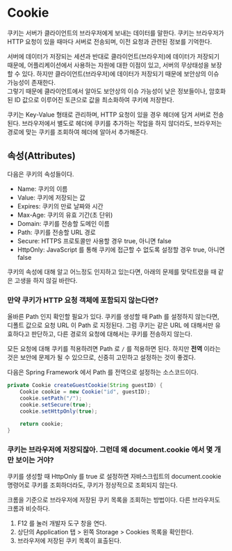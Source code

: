 # Cookie

쿠키는 서버가 클라이언트의 브라우저에게 보내는 데이터를 말한다. 쿠키는 브라우저가 HTTP 요청이 있을 때마다 서버로 전송되며, 이전 요청과 관련된 정보를 기억한다.

서버에 데이터가 저장되는 세션과 반대로 클라이언트(브라우저)에 데이터가 저장되기 때문에, 어플리케이션에서 사용하는 자원에 대한 이점이 있고, 
서버의 무상태성을 보장할 수 있다. 하지만 클라이언트(브라우저)에 데이터가 저장되기 때문에 보안상의 이슈 가능성이 존재한다.   
그렇기 때문에 클라이언트에서 알아도 보안상의 이슈 가능성이 낮은 정보들이나, 암호화된 ID 값으로 이루어진 토큰으로 값을 최소화하여 쿠키에 저장한다.

쿠키는 Key-Value 형태로 관리하며, HTTP 요청이 있을 경우 헤더에 담겨 서버로 전송된다. 브라우저에서 별도로 헤더에 쿠키를 추가하는 작업을 하지 않더라도,
브라우저는 경로에 맞는 쿠키를 조회하여 헤더에 알아서 추가해준다. 

## 속성(Attributes)

다음은 쿠키의 속성들이다.

- Name: 쿠키의 이름
- Value: 쿠키에 저장되는 값
- Expires: 쿠키의 만료 날짜와 시간
- Max-Age: 쿠키의 유효 기간(초 단위)
- Domain: 쿠키를 전송할 도메인 이름
- Path: 쿠키를 전송할 URL 경로
- Secure: HTTPS 프로토콜만 사용할 경우 true, 아니면 false
- HttpOnly: JavaScript 를 통해 쿠키에 접근할 수 없도록 설정할 경우 true, 아니면 false

쿠키의 속성에 대해 알고 어느정도 인지하고 있는다면, 아래의 문제를 맞닥트렸을 때 같은 고생을 하지 않길 바란다.  

### 만약 쿠키가 HTTP 요청 객체에 포함되지 않는다면? 

올바른 Path 인지 확인할 필요가 있다. 쿠키를 생성할 때 Path 를 설정하지 않는다면, 디폴트 값으로 요청 URL 이 Path 로 지정된다.
그럼 쿠키는 같은 URL 에 대해서만 유효하다고 판단하고, 다른 경로의 요청에 대해서는 쿠키를 전송하지 않는다.

모든 요청에 대해 쿠키를 적용하려면 Path 로 ```/``` 를 적용하면 된다. 하지만 **전역** 이라는 것은 보안에 문제가 될 수 있으므로,
신중히 고민하고 설정하는 것이 좋겠다.

다음은 Spring Framework 에서 Path 를 전역으로 설정하는 소스코드이다.

```java
private Cookie createGuestCookie(String guestID) {
    Cookie cookie = new Cookie("id", guestID);
    cookie.setPath("/");
    cookie.setSecure(true);
    cookie.setHttpOnly(true);
    
    return cookie;
}
```

### 쿠키는 브라우저에 저장되잖아. 그런데 왜 document.cookie 에서 몇 개만 보이는 거야?

쿠키를 생성할 때 HttpOnly 를 true 로 설정하면 자바스크립트의 document.cookie 명령어로 쿠키를 조회하더라도, 쿠키가 정상적으로 조회되지 않는다.

크롬을 기준으로 브라우저에 저장된 쿠키 목록을 조회하는 방법이다. 다른 브라우저도 크롬과 비슷하다.
1. F12 를 눌러 개발자 도구 창을 연다.
2. 상단의 Application 탭 > 왼쪽 Storage > Cookies 목록을 확인한다.
3. 브라우저에 저장된 쿠키 목록이 표출된다.